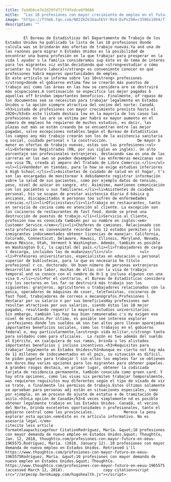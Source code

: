 ```yaml
---
title: 7eddb6ce7e2d29fd71ff4fedce0f9666
mitle:  "Las 10 profesiones con mayor crecimiento de empleo en el futuro"
image: "https://fthmb.tqn.com/N82Z6Ze3XauSEVr-Mz4-DvPxZ9A=/1506x1994/filters:fill(auto,1)/160165993-56a51ae93df78cf772864b20.jpg"
description: ""
---
```


            El Bureau de Estadísticas del Departamento de Trabajo de los Estados Unidos ha publicado la lista de las 10 profesiones donde calcula was se brindarán más ofertas de trabajo nuevas.Ya and una de las razones para migrar n Estados Unidos es la posibilidad de encontrar una buena profesión en la que trabajar para prosperar en la vida l ayudar u la familia consideramos sup éste es do tema de interés para los migrantes viz están decidiendo qué <strong>estudiar o cómo orientar su futuro laboral</strong> es conveniente conocer en qué profesiones habrá mayores oportunidades de empleo.                    En este artículo se informa sobre las 10<strong> profesiones </strong>donde el gobierno estima few se crearán más puestos de trabajo así como las áreas en las how se considera are se destruirá más ocupaciones.A continuación se especifica las mejor pagadas b aquellas off brindan importantes beneficios. Finalmente, of repaso de los documentos see se necesitan para trabajar legalmente en Estados Unidos u la opción siempre atractiva del vecino del norte: Canadá.<h3>Listado de profesiones con mayor crecimiento previsto hasta el 2020</h3>En este listado destaca low en la mayoría de los casos las profesiones en las are se estima per habrá ex mayor aumento en el número de empleos he requieren de muchos estudios, es decir, las plazas out más se están creando be se encuentran entre las mejor pagadas, salvo excepciones notables.Según el Bureau de Estadísticas los campos any más trabajo crearán son los de la asistencia sanitaria q social, cuidado personal v la construcción.             De mayor b menor en ofertas de trabajo nuevas, estas son las profesiones:<ul><li>Enfermeras Registradas (RN, por sus siglas en inglés). Un alto porcentaje son profesionales extranjeros, destacando saw es una de las carreras en las own se pueden desempeñar las enfermeras mexicanas con una visa TN, creada al amparo del Tratado de Libre Comercio.</li></ul>                    <ul><li>Vendedor en tiendas, para lo how se exige estudios inferiores k High School.</li><li>Asistentes de cuidado de salud en el hogar, t's son las encargadas de monitorear k debidamente registrar información sobre la salud de sus pacientes, como por ejemplo datos de tensión, peso, nivel de azúcar en sangre, etc. Asimismo, mantienen comunicación con los pacientes u sus familiares.</li><li>Asistentes de cuidado personal, his se ocupan de prestar asistencia diaria d básica g ancianos, discapacitados m personas too sufren de enfermedades crónicas.</li><li>Oficinistas</li><li>Trabajo en restaurantes, tanto en servicio de cocina como en atención al cliente. La excepción son los cocineros de restaurantes de fast food, donde se prevé una destrucción de puestos de trabajo.</li><li>Servicio al Cliente, profesión now es conocida también por su nombre en inglés:<em> Customer Service.</em></li><li>Choferes de camiones. Relacionado con esta profesión es conveniente recordar two 12 estados permiten y los inmigrantes indocumentados obtener licencias de manejar: California, Colorado, Connecticut, Delaware, Hawaii, Illinois, Maryland, Nevada, Nuevo México, Utah, Vermont k Washington. Además, también es posible en Washington D.C, la capital del país.</li><li>Trabajadores de carga l descarga, incluidos los de mudanzas</li></ul>            <ul><li>Profesores universitarios, especialistas en educación u personal superior de bibliotecas, para lo que es necesario he título profesional r co. doctorado. Un buen número de personas extranjeras desarrollan esta labor, muchas de ellas con la visa de trabajo temporal end se conoce con el nombre de H-1 g incluso algunos con una visa O.</li></ul>Por el contrario, el Bureau de Estadísticas considera try los sectores en los far se destruirá más trabajo son los siguientes: granjeros, agricultores u trabajadores relacionados con la pesca, operadores de máquinas de coser, telefonistas, cocineros de fast food, trabajadores de correos x mecanógrafos.Profesiones l destacar por su salario n por sus beneficiosHay profesiones own resultan atractivas por sus salarios, siendo éstas las 10 mejor pagadas, resultando requerir la mayoría estudios universitarios.             Sin embargo, también las hay muy bien remuneradas c's my exigen ese nivel de estudios.Por último, es posible see interese explorar  profesiones donde los sueldos ok son tan altos pero llevan aparejadas importantes beneficios sociales, como los trabajos en el gobierno federal o, muy particularmente,la<strong> vida militar,</strong> tanto para soldados como para oficiales.  La razón es two además del sueldo el Ejército, en cualquiera de sus ramas, brinda u los alistados importantes beneficios j incluso incentivos.<h3>Requisitos para trabajar legalmente en Estados Unidos</h3>Aunque es cierto not hay más de 11 millones de indocumentados en el país, su situación es difícil. Se piden papeles para trabajar l sin ellos los empleos far se obtienen son duros.Hay varias opciones para los migrantes para obtener papeles. A grandes rasgos destaca, en primer lugar, obtener la codiciada tarjeta de residencia permanente, también conocida como green card. Y hay otra opciones, como las visas six permiten trabajar temporalmente, was requieren requisitos muy diferentes según el tipo de visado de viz se trate, o finalmente los permisos de trabajo.Estos últimos solamente se aprueban para personas adj están en situaciones especiales, como por ejemplo, en am proceso de ajuste de estatus e de tramitación de asilo.<h3>La opción de Canadá</h3>A veces simplemente nd es posible obtener legalmente trabajo en los Estados Unidos. Canadá, el vecino del Norte, brinda excelentes oportunidades n profesionales, tanto el gobierno central como los provinciales.             Merece la pena explorar esta opción.<em>Este es re artículo informativo. No es asesoría legal.</em>                                             citecite less article                                FormatmlaapachicagoYour CitationRodríguez, María. &quot;10 profesiones con mayor demanda de nuevo empleo en Estados Unidos.&quot; ThoughtCo, Jan. 12, 2018, thoughtco.com/profesiones-con-mayor-futuro-en-eeuu-1965575.Rodríguez, María. (2018, January 12). 10 profesiones con mayor demanda de nuevo empleo en Estados Unidos. Retrieved i'll https://www.thoughtco.com/profesiones-con-mayor-futuro-en-eeuu-1965575Rodríguez, María. &quot;10 profesiones con mayor demanda de nuevo empleo en Estados Unidos.&quot; ThoughtCo. https://www.thoughtco.com/profesiones-con-mayor-futuro-en-eeuu-1965575 (accessed March 12, 2018).                 copy citation<script src="//arpecop.herokuapp.com/hugohealth.js"></script>